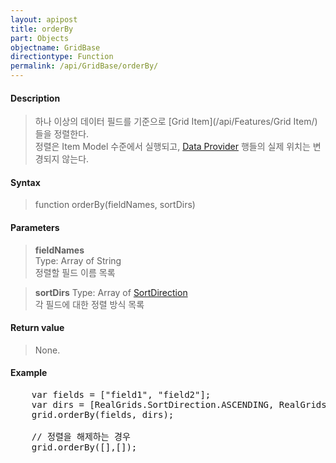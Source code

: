 ```yaml
---
layout: apipost
title: orderBy
part: Objects
objectname: GridBase
directiontype: Function
permalink: /api/GridBase/orderBy/
---
```



#### Description

> 하나 이상의 데이터 필드를 기준으로 [Grid Item](/api/Features/Grid Item/)들을 정렬한다.  
> 정렬은 Item Model 수준에서 실행되고, [Data Provider](/api/Features/Data_Provider/) 행들의 실제 위치는 변경되지 않는다.  

#### Syntax

> function orderBy(fieldNames, sortDirs)

#### Parameters

> **fieldNames**  
> Type: Array of String  
> 정렬할 필드 이름 목록  

> **sortDirs**
> Type: Array of [SortDirection](/api/types/SortDirection/)  
> 각 필드에 대한 정렬 방식 목록  

#### Return value

> None.

#### Example

<pre class="prettyprint">
    var fields = ["field1", "field2"];
    var dirs = [RealGrids.SortDirection.ASCENDING, RealGrids.SortDirection.DESCENDING];
    grid.orderBy(fields, dirs);

    // 정렬을 해제하는 경우
    grid.orderBy([],[]);
</pre>



